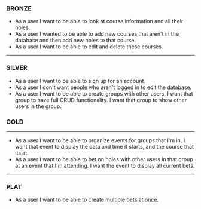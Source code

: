 
### BRONZE
* As a user I want to be able to look at course information and all their holes.
* As a user I wanted to be able to add new courses that aren't in the database and then add new holes to that course.
* As a user I want to be able to edit and delete these courses.
---
### SILVER
* As a user I want to be able to sign up for an account.
* As a user I don't want people who aren't logged in to edit the database.
* As a user I want to be able to create groups with other users. I want that group to have full CRUD functionality. I want that group to show other users in the group.
### GOLD
---
* As a user I want to be able to organize events for groups that I'm in. I want that event to display the data and time it starts, and the course that its at.
* As a user I want to be able to bet on holes with other users in that group at an event that I'm attending. I want the event to display all current bets.
---
### PLAT
* As a user I want to be able to create multiple bets at once.
